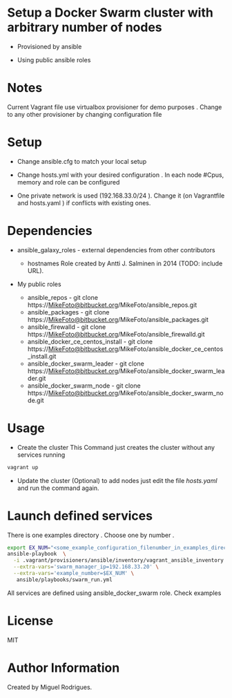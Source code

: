 # Setup a Docker Swarm cluster with arbitrary number of  nodes

* Provisioned by ansible

* Using public ansible roles

# Notes

Current Vagrant file use virtualbox provisioner for demo purposes .
Change to any other provisioner by changing configuration file

# Setup

* Change ansible.cfg to match your local setup

* Change hosts.yml with your desired configuration . In each node #Cpus, memory and role can be configured

* One private network is used (192.168.33.0/24 ). Change it (on Vagrantfile and hosts.yaml ) if conflicts with existing ones.

# Dependencies

* ansible_galaxy_roles - external dependencies from other contributors
  * hostnames Role created by Antti J. Salminen in 2014 (TODO: include URL).

* My public roles

  * ansible_repos - git clone https://MikeFoto@bitbucket.org/MikeFoto/ansible_repos.git
  * ansible_packages - git clone https://MikeFoto@bitbucket.org/MikeFoto/ansible_packages.git
  * ansible_firewalld - git clone https://MikeFoto@bitbucket.org/MikeFoto/ansible_firewalld.git
  * ansible_docker_ce_centos_install - git clone https://MikeFoto@bitbucket.org/MikeFoto/ansible_docker_ce_centos_install.git
  * ansible_docker_swarm_leader - git clone https://MikeFoto@bitbucket.org/MikeFoto/ansible_docker_swarm_leader.git
  * ansible_docker_swarm_node - git clone https://MikeFoto@bitbucket.org/MikeFoto/ansible_docker_swarm_node.git

# Usage

* Create the cluster
This Command just creates the cluster without any services running
```bash
vagrant up
```

* Update the cluster (Optional)
to add nodes just edit the file *hosts.yaml* and run the command again.

# Launch defined services
There is one examples directory . Choose one by number .


```bash
export EX_NUM="<some_example_configuration_filenumber_in_examples_directory>"
ansible-playbook  \
  -i .vagrant/provisioners/ansible/inventory/vagrant_ansible_inventory \
  --extra-vars='swarm_manager_ip=192.168.33.20' \
  --extra-vars='example_number=$EX_NUM' \
   ansible/playbooks/swarm_run.yml
```
All services are defined using ansible_docker_swarm role. Check examples

# License

MIT

# Author Information

Created by Miguel Rodrigues.
